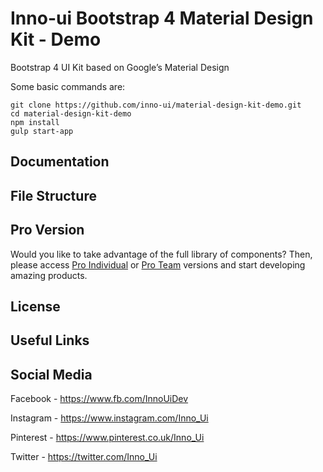 # Inno-ui Bootstrap 4 Material Design Kit - Demo 

Bootstrap 4 UI Kit based on Google’s Material Design

Some basic commands are:
```
git clone https://github.com/inno-ui/material-design-kit-demo.git
cd material-design-kit-demo
npm install
gulp start-app
```

## Documentation

## File Structure

## Pro Version

Would you like to take advantage of the full library of components? Then, please access [Pro Individual](#https://inno-ui.com/product/inno-pro-individual) or [Pro Team](#https://inno-ui.com/product/inno-pro-team) versions and start developing amazing products.

## License

## Useful Links

## Social Media

Facebook - https://www.fb.com/InnoUiDev

Instagram - https://www.instagram.com/Inno_Ui

Pinterest - https://www.pinterest.co.uk/Inno_Ui

Twitter - https://twitter.com/Inno_Ui
